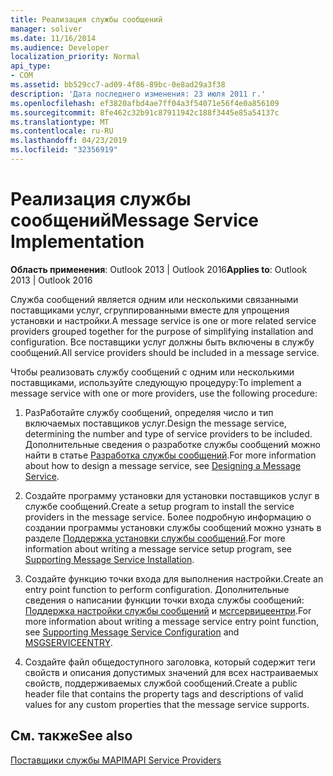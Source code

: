 ```yaml
---
title: Реализация службы сообщений
manager: soliver
ms.date: 11/16/2014
ms.audience: Developer
localization_priority: Normal
api_type:
- COM
ms.assetid: bb529cc7-ad09-4f86-89bc-0e8ad29a3f38
description: 'Дата последнего изменения: 23 июля 2011 г.'
ms.openlocfilehash: ef3820afbd4ae7ff04a3f54071e56f4e0a856109
ms.sourcegitcommit: 8fe462c32b91c87911942c188f3445e85a54137c
ms.translationtype: MT
ms.contentlocale: ru-RU
ms.lasthandoff: 04/23/2019
ms.locfileid: "32356919"
---
```

# <a name="message-service-implementation"></a><span data-ttu-id="31055-103">Реализация службы сообщений</span><span class="sxs-lookup"><span data-stu-id="31055-103">Message Service Implementation</span></span>

  
  
<span data-ttu-id="31055-104">**Область применения**: Outlook 2013 | Outlook 2016</span><span class="sxs-lookup"><span data-stu-id="31055-104">**Applies to**: Outlook 2013 | Outlook 2016</span></span> 
  
<span data-ttu-id="31055-105">Служба сообщений является одним или несколькими связанными поставщиками услуг, сгруппированными вместе для упрощения установки и настройки.</span><span class="sxs-lookup"><span data-stu-id="31055-105">A message service is one or more related service providers grouped together for the purpose of simplifying installation and configuration.</span></span> <span data-ttu-id="31055-106">Все поставщики услуг должны быть включены в службу сообщений.</span><span class="sxs-lookup"><span data-stu-id="31055-106">All service providers should be included in a message service.</span></span>
  
<span data-ttu-id="31055-107">Чтобы реализовать службу сообщений с одним или несколькими поставщиками, используйте следующую процедуру:</span><span class="sxs-lookup"><span data-stu-id="31055-107">To implement a message service with one or more providers, use the following procedure:</span></span>
  
1. <span data-ttu-id="31055-108">РазРаботайте службу сообщений, определяя число и тип включаемых поставщиков услуг.</span><span class="sxs-lookup"><span data-stu-id="31055-108">Design the message service, determining the number and type of service providers to be included.</span></span> <span data-ttu-id="31055-109">Дополнительные сведения о разработке службы сообщений можно найти в статье [Разработка службы сообщений](designing-a-message-service.md).</span><span class="sxs-lookup"><span data-stu-id="31055-109">For more information about how to design a message service, see [Designing a Message Service](designing-a-message-service.md).</span></span>
    
2. <span data-ttu-id="31055-110">Создайте программу установки для установки поставщиков услуг в службе сообщений.</span><span class="sxs-lookup"><span data-stu-id="31055-110">Create a setup program to install the service providers in the message service.</span></span> <span data-ttu-id="31055-111">Более подробную информацию о создании программы установки службы сообщений можно узнать в разделе [Поддержка установки службы сообщений](supporting-message-service-installation.md).</span><span class="sxs-lookup"><span data-stu-id="31055-111">For more information about writing a message service setup program, see [Supporting Message Service Installation](supporting-message-service-installation.md).</span></span> 
    
3. <span data-ttu-id="31055-112">Создайте функцию точки входа для выполнения настройки.</span><span class="sxs-lookup"><span data-stu-id="31055-112">Create an entry point function to perform configuration.</span></span> <span data-ttu-id="31055-113">Дополнительные сведения о написании функции точки входа службы сообщений: [Поддержка настройки службы сообщений](supporting-message-service-configuration.md) и [мсгсервицеентри](msgserviceentry.md).</span><span class="sxs-lookup"><span data-stu-id="31055-113">For more information about writing a message service entry point function, see [Supporting Message Service Configuration](supporting-message-service-configuration.md) and [MSGSERVICEENTRY](msgserviceentry.md).</span></span> 
    
4. <span data-ttu-id="31055-114">Создайте файл общедоступного заголовка, который содержит теги свойств и описания допустимых значений для всех настраиваемых свойств, поддерживаемых службой сообщений.</span><span class="sxs-lookup"><span data-stu-id="31055-114">Create a public header file that contains the property tags and descriptions of valid values for any custom properties that the message service supports.</span></span> 
    
## <a name="see-also"></a><span data-ttu-id="31055-115">См. также</span><span class="sxs-lookup"><span data-stu-id="31055-115">See also</span></span>



[<span data-ttu-id="31055-116">Поставщики службы MAPI</span><span class="sxs-lookup"><span data-stu-id="31055-116">MAPI Service Providers</span></span>](mapi-service-providers.md)

